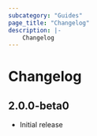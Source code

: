 ```yaml
---
subcategory: "Guides"
page_title: "Changelog"
description: |-
    Changelog
---
```


# Changelog

## 2.0.0-beta0

- Initial release

